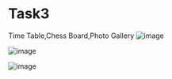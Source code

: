 # Task3
Time Table,Chess Board,Photo Gallery
![image](https://github.com/monicasree2421/Task3/assets/116144161/3b55f195-e85d-4d2a-817d-ce0d6ed0b89e)

![image](https://github.com/monicasree2421/Task3/assets/116144161/5a408f5b-dd45-45e7-b9de-3abec1cf17e4)

![image](https://github.com/monicasree2421/Task3/assets/116144161/3a99462b-83a9-4313-828a-8c113da2c8fb)


